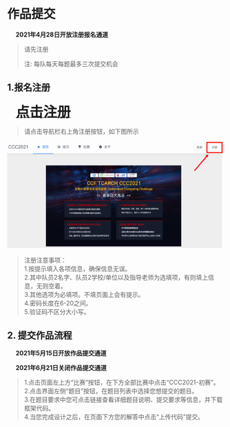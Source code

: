 
# 作品提交

&nbsp;&nbsp;&nbsp;&nbsp;&nbsp;**2021年4月28日开放注册报名通道**
>请先注册
>
>注: 每队每天每题最多三次提交机会

## 1.报名注册

&nbsp;&nbsp;&nbsp;&nbsp;&nbsp;<a href="http://ccc2021.rieslab.cn:8008/"><font size="6" ><strong>点击注册</strong></font></a>
<br>
>请点击导航栏右上角注册按钮，如下图所示
>
>
>
![](./images/up.png)
>
>
>
>注册注意事项：<br>
>1.按提示填入各项信息，确保信息无误。<br>
>2.其中队员2名字、队员2学校/单位以及指导老师为选填项，有则填上信息，无则空着。<br>
>3.其他选项为必填项。不填页面上会有提示。<br>
>4.密码长度在6-20之间。<br>
>5.验证码不区分大小写。<br>

## 2. 提交作品流程

<!--## 作品提交的入口如下：-->

&nbsp;&nbsp;&nbsp;&nbsp;&nbsp;**2021年5月15日开放作品提交通道**

&nbsp;&nbsp;&nbsp;&nbsp;&nbsp;**2021年6月21日关闭作品提交通道**

>1.点击页面左上方“比赛”按钮，在下方全部比赛中点击“CCC2021-初赛”。<br>
>2.点击界面左侧“题目”按钮，在题目列表中选择您想提交的题目。<br>
>3.在题目要求中您可点击链接查看详细题目说明、提交要求等信息，并下载框架代码。<br>
>4.当您完成设计之后，在页面下方您的解答中点击“上传代码”提交。<br>

<!--[http://ccc2021.rieslab.cn:8008/](http://ccc2021.rieslab.cn:8008/)-->
